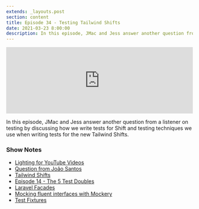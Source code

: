```yaml
---
extends: _layouts.post
section: content
title: Episode 34 - Testing Tailwind Shifts
date: 2021-03-23 8:00:00
description: In this episode, JMac and Jess answer another question from a listener on testing by discussing how we write tests for Shift and testing techniques we use when writing tests for the new Tailwind Shifts.
---
```

<iframe src="https://share.transistor.fm/e/ae5b546c" width="100%" height="180" frameborder="0" scrolling="no" seamless="true" style="width:100%; height:180px;"></iframe>

In this episode, JMac and Jess answer another question from a listener on testing by discussing how we write tests for Shift and testing techniques we use when writing tests for the new Tailwind Shifts.

### Show Notes
- [Lighting for YouTube Videos](https://www.youtube.com/watch?v=IXe3rEWrDVg)
- [Question from João Santos](https://twitter.com/joaoecoceanus/status/1367220581037465600?s=20)
- [Tailwind Shifts](https://laravelshift.com/shifts?category=tailwind)
- [Episode 14 - The 5 Test Doubles](https://basecodefieldguide.com/podcast/14-5-test-doubles/)
- [Laravel Facades](https://laravel.com/docs/8.x/facades)
- [Mocking fluent interfaces with Mockery](http://docs.mockery.io/en/latest/reference/demeter_chains.html)
- [Test Fixtures](https://en.wikipedia.org/wiki/Test_fixture)
